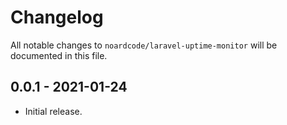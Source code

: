 # Changelog

All notable changes to `noardcode/laravel-uptime-monitor` will be documented in this file.

## 0.0.1 - 2021-01-24

- Initial release.
